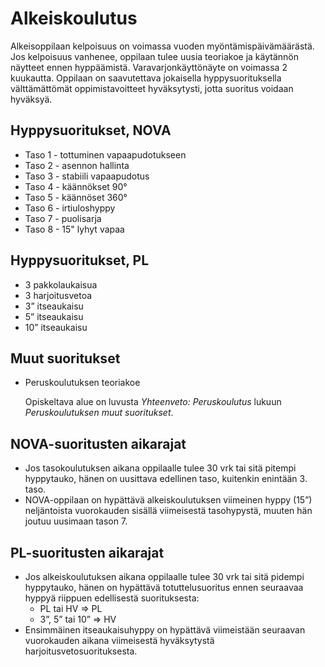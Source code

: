 # Alkeiskoulutus

Alkeisoppilaan kelpoisuus on voimassa vuoden myöntämispäivämäärästä. Jos kelpoisuus vanhenee, oppilaan tulee uusia teoriakoe ja käytännön näytteet ennen hyppäämistä. Varavarjonkäyttönäyte on voimassa 2 kuukautta. Oppilaan on saavutettava jokaisella hyppysuorituksella välttämättömät oppimistavoitteet hyväksytysti, jotta suoritus voidaan hyväksyä.

## Hyppysuoritukset, NOVA
* Taso 1 - tottuminen vapaapudotukseen
* Taso 2 - asennon hallinta
* Taso 3 - stabiili vapaapudotus
* Taso 4 - käännökset 90°
* Taso 5 - käännöset 360°
* Taso 6 - irtiuloshyppy
* Taso 7 - puolisarja
* Taso 8 - 15" lyhyt vapaa

## Hyppysuoritukset, PL
* 3 pakkolaukaisua
* 3 harjoitusvetoa
* 3” itseaukaisu
* 5” itseaukaisu
* 10” itseaukaisu

## Muut suoritukset
* Peruskoulutuksen teoriakoe

  Opiskeltava alue on luvusta *Yhteenveto: Peruskoulutus* lukuun *Peruskoulutuksen muut suoritukset*.

## NOVA-suoritusten aikarajat
* Jos tasokoulutuksen aikana oppilaalle tulee 30 vrk tai sitä pitempi hyppytauko, hänen on uusittava edellinen taso, kuitenkin enintään 3. taso.
* NOVA-oppilaan on hypättävä alkeiskoulutuksen viimeinen hyppy (15”) neljäntoista vuorokauden sisällä viimeisestä tasohypystä, muuten hän joutuu uusimaan tason 7.

## PL-suoritusten aikarajat
* Jos alkeiskoulutuksen aikana oppilaalle tulee 30 vrk tai sitä pidempi hyppytauko, hänen on hypättävä totuttelusuoritus ennen seuraavaa hyppyä riippuen edellisestä suorituksesta:
    * PL tai HV ⇒ PL
    * 3”, 5” tai 10” ⇒ HV
* Ensimmäinen itseaukaisuhyppy on hypättävä viimeistään seuraavan vuorokauden aikana viimeisestä hyväksytystä harjoitusvetosuorituksesta.
